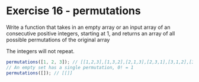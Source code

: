# Exercise 16 - permutations

Write a function that takes in an empty array or an input array of an consecutive positive integers, starting at 1, and returns an array of all possible permutations of the original array

The integers will not repeat.

```javascript
permutations([1, 2, 3]); // [[1,2,3],[1,3,2],[2,1,3],[2,3,1],[3,1,2],[3,2,1]]
// An empty set has a single permutation, 0! = 1
permutations([]); // [[]]
```
